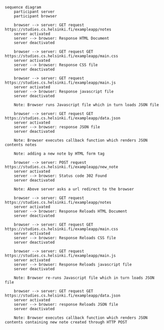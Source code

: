     sequence diagram
        participant server
        participant browser
        
        browser --> server: GET request https://studies.cs.helsinki.fi/exampleapp/notes
        server activated
        server --> browser: Response HTML Document
        server deactivated
    
        browser --> server: GET request GET https://studies.cs.helsinki.fi/exampleapp/main.css
        server activated
        server --> browser: Response CSS file
        server deactivated
    
        browser --> server: GET request https://studies.cs.helsinki.fi/exampleapp/main.js
        server activated
        server --> browser: Response javascript file
        server deactivated
    
        Note: Browser runs Javascript file which in turn loads JSON file 

        browser --> server: GET request GET https://studies.cs.helsinki.fi/exampleapp/data.json
        server activated
        server --> browser: response JSON file
        server deactivated

        Note: Browser executes callback function which renders JSON contents notes

        Note: adding a new note by HTML form tag

        browser --> server: POST request https://studies.cs.helsinki.fi/exampleapp/new_note
        server activated
        server --> browser: Status code 302 Found
        server deactivated

        Note: Above server asks a url redirect to the browser

        browser --> server: GET request https://studies.cs.helsinki.fi/exampleapp/notes
        server activated
        server --> browser: Response Reloads HTML Document
        server deactivated

        browser --> server: GET request GET https://studies.cs.helsinki.fi/exampleapp/main.css
        server activated
        server --> browser: Response Reloads CSS file
        server deactivated

        browser --> server: GET request https://studies.cs.helsinki.fi/exampleapp/main.js
        server activated
        server --> browser: Response Reloads javascript file
        server deactivated

        Note: Browser re-runs Javascript file which in turn loads JSON file

        browser --> server: GET request GET https://studies.cs.helsinki.fi/exampleapp/data.json
        server activated
        server --> browser: response Reloads JSON file
        server deactivated

        Note: Browser executes callback function which renders JSON contents containing new note created through HTTP POST

        
        
